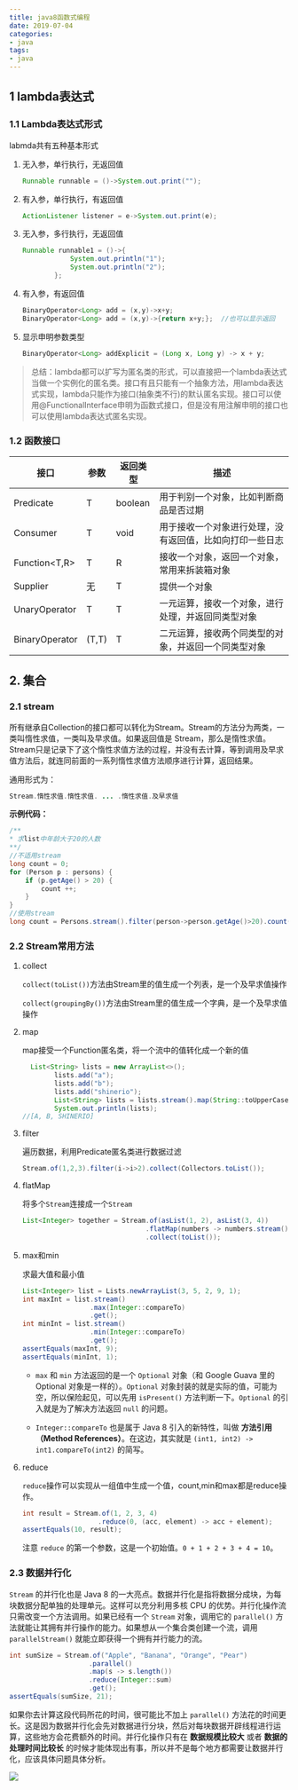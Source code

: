 ```yaml
---
title: java8函数式编程
date: 2019-07-04
categories:
- java
tags:
- java
---
```


## 1 lambda表达式

### 1.1 Lambda表达式形式

labmda共有五种基本形式

1. 无入参，单行执行，无返回值

   ```java
   Runnable runnable = ()->System.out.print("");
   ```

2. 有入参，单行执行，有返回值

   ```java
   ActionListener listener = e->System.out.print(e);
   ```

<!--more-->

3. 无入参，多行执行，无返回值

   ```java
   Runnable runnable1 = ()->{
               System.out.println("1");
               System.out.println("2");
           };
   ```

4. 有入参，有返回值

   ```java
   BinaryOperator<Long> add = (x,y)->x+y;
   BinaryOperator<Long> add = (x,y)->{return x+y;};  //也可以显示返回
   ```

5. 显示申明参数类型

   ```java
   BinaryOperator<Long> addExplicit = (Long x, Long y) -> x + y;
   ```

> 总结：lambda都可以扩写为匿名类的形式，可以直接把一个lambda表达式当做一个实例化的匿名类。接口有且只能有一个抽象方法，用lambda表达式实现，lambda只能作为接口(抽象类不行)的默认匿名实现。接口可以使用@FunctionalInterface申明为函数式接口，但是没有用注解申明的接口也可以使用lambda表达式匿名实现。

### 1.2 函数接口

| 接口              | 参数  | 返回类型 | 描述                                                     |
| ----------------- | ----- | -------- | -------------------------------------------------------- |
| Predicate<T>      | T     | boolean  | 用于判别一个对象，比如判断商品是否过期                   |
| Consumer<T>       | T     | void     | 用于接收一个对象进行处理，没有返回值，比如向打印一些日志 |
| Function<T,R>     | T     | R        | 接收一个对象，返回一个对象，常用来拆装箱对象             |
| Supplier<T>       | 无    | T        | 提供一个对象                                             |
| UnaryOperator<T>  | T     | T        | 一元运算，接收一个对象，进行处理，并返回同类型对象       |
| BinaryOperator<T> | (T,T) | T        | 二元运算，接收两个同类型的对象，并返回一个同类型对象     |

## 2. 集合

### 2.1 stream

所有继承自Collection的接口都可以转化为Stream。Stream的方法分为两类，一类叫惰性求值，一类叫及早求值。如果返回值是 Stream，那么是惰性求值。Stream只是记录下了这个惰性求值方法的过程，并没有去计算，等到调用及早求值方法后，就连同前面的一系列惰性求值方法顺序进行计算，返回结果。

通用形式为：

```java
Stream.惰性求值.惰性求值. ... .惰性求值.及早求值
```

**示例代码：**

```java
/**
* 求list中年龄大于20的人数
**/
//不适用stream
long count = 0;
for (Person p : persons) {
    if (p.getAge() > 20) {
        count ++;
    }
}
//使用stream
long count = Persons.stream().filter(person->person.getAge()>20).count();
```

### 2.2 Stream常用方法

1. collect

   `collect(toList())`方法由Stream里的值生成一个列表，是一个及早求值操作

   `collect(groupingBy())`方法由Stream里的值生成一个字典，是一个及早求值操作

2. map

   map接受一个Function匿名类，将一个流中的值转化成一个新的值

   ```java
     List<String> lists = new ArrayList<>();
           lists.add("a");
           lists.add("b");
           lists.add("shinerio");
           List<String> lists = lists.stream().map(String::toUpperCase).collect(Collectors.toList());
           System.out.println(lists);
   //[A, B, SHINERIO]
   ```

3. filter

   遍历数据，利用Predicate匿名类进行数据过滤

   ```java
   Stream.of(1,2,3).filter(i->i>2).collect(Collectors.toList());
   ```

4. flatMap

   将多个`Stream`连接成一个`Stream`

   ```java
   List<Integer> together = Stream.of(asList(1, 2), asList(3, 4))
                                  .flatMap(numbers -> numbers.stream())
                                  .collect(toList());
   ```

5. max和min

   求最大值和最小值

   ```java
   List<Integer> list = Lists.newArrayList(3, 5, 2, 9, 1);
   int maxInt = list.stream()
                    .max(Integer::compareTo)
                    .get();
   int minInt = list.stream()
                    .min(Integer::compareTo)
                    .get();
   assertEquals(maxInt, 9);
   assertEquals(minInt, 1);
   ```

   - `max` 和 `min` 方法返回的是一个 `Optional` 对象（和 Google Guava 里的 Optional 对象是一样的）。`Optional` 对象封装的就是实际的值，可能为空，所以保险起见，可以先用 `isPresent()` 方法判断一下。`Optional` 的引入就是为了解决方法返回 `null` 的问题。

   - `Integer::compareTo` 也是属于 Java 8 引入的新特性，叫做 **方法引用（Method References）**。在这边，其实就是 `(int1, int2) -> int1.compareTo(int2)` 的简写。

6. reduce

   `reduce`操作可以实现从一组值中生成一个值，count,min和max都是reduce操作。

   ```java
   int result = Stream.of(1, 2, 3, 4)
                      .reduce(0, (acc, element) -> acc + element);
   assertEquals(10, result);
   ```

   注意 `reduce` 的第一个参数，这是一个初始值。`0 + 1 + 2 + 3 + 4 = 10`。

### 2.3 数据并行化

`Stream` 的并行化也是 Java 8 的一大亮点。数据并行化是指将数据分成块，为每块数据分配单独的处理单元。这样可以充分利用多核 CPU 的优势。并行化操作流只需改变一个方法调用。如果已经有一个 `Stream` 对象，调用它的 `parallel()` 方法就能让其拥有并行操作的能力。如果想从一个集合类创建一个流，调用 `parallelStream()` 就能立即获得一个拥有并行能力的流。

```java
int sumSize = Stream.of("Apple", "Banana", "Orange", "Pear")
                    .parallel()
                    .map(s -> s.length())
                    .reduce(Integer::sum)
                    .get();
assertEquals(sumSize, 21);
```

如果你去计算这段代码所花的时间，很可能比不加上 `parallel()` 方法花的时间更长。这是因为数据并行化会先对数据进行分块，然后对每块数据开辟线程进行运算，这些地方会花费额外的时间。并行化操作只有在 **数据规模比较大** 或者 **数据的处理时间比较长** 的时候才能体现出有事，所以并不是每个地方都需要让数据并行化，应该具体问题具体分析。

![](https://shinerio.oss-cn-beijing.aliyuncs.com/blog_images/uncategory/20190704161256.png)

